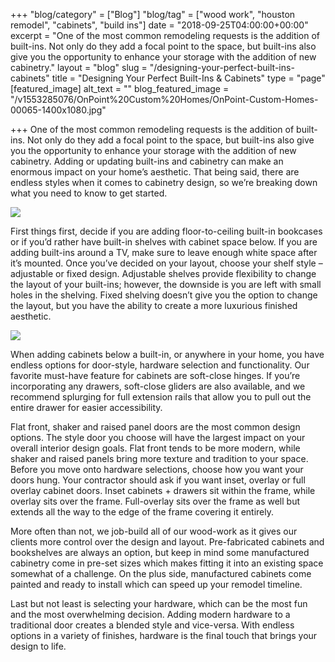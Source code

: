 +++
"blog/category" = ["Blog"]
"blog/tag" = ["wood work", "houston remodel", "cabinets", "build ins"]
date = "2018-09-25T04:00:00+00:00"
excerpt = "One of the most common remodeling requests is the addition of built-ins. Not only do they add a focal point to the space, but built-ins also give you the opportunity to enhance your storage with the addition of new cabinetry."
layout = "blog"
slug = "/designing-your-perfect-built-ins-cabinets"
title = "Designing Your Perfect Built-Ins & Cabinets"
type = "page"
[featured_image]
alt_text = ""
blog_featured_image = "/v1553285076/OnPoint%20Custom%20Homes/OnPoint-Custom-Homes-00065-1400x1080.jpg"

+++
One of the most common remodeling requests is the addition of built-ins. Not only do they add a focal point to the space, but built-ins also give you the opportunity to enhance your storage with the addition of new cabinetry. Adding or updating built-ins and cabinetry can make an enormous impact on your home’s aesthetic. That being said, there are endless styles when it comes to cabinetry design, so we’re breaking down what you need to know to get started.

![](https://res.cloudinary.com/onpointcustomhomes/image/upload/v1553285076/OnPoint%20Custom%20Homes/OnPoint-Custom-Homes-00065-1400x1080.jpg)

First things first, decide if you are adding floor-to-ceiling built-in bookcases or if you’d rather have built-in shelves with cabinet space below. If you are adding built-ins around a TV, make sure to leave enough white space after it’s mounted. Once you’ve decided on your layout, choose your shelf style – adjustable or fixed design. Adjustable shelves provide flexibility to change the layout of your built-ins; however, the downside is you are left with small holes in the shelving. Fixed shelving doesn’t give you the option to change the layout, but you have the ability to create a more luxurious finished aesthetic.

![](https://res.cloudinary.com/onpointcustomhomes/image/upload/v1553284705/OnPoint%20Custom%20Homes/4.jpg)

When adding cabinets below a built-in, or anywhere in your home, you have endless options for door-style, hardware selection and functionality. Our favorite must-have feature for cabinets are soft-close hinges. If you’re incorporating any drawers, soft-close gliders are also available, and we recommend splurging for full extension rails that allow you to pull out the entire drawer for easier accessibility.

Flat front, shaker and raised panel doors are the most common design options. The style door you choose will have the largest impact on your overall interior design goals. Flat front tends to be more modern, while shaker and raised panels bring more texture and tradition to your space. Before you move onto hardware selections, choose how you want your doors hung. Your contractor should ask if you want inset, overlay or full overlay cabinet doors. Inset cabinets + drawers sit within the frame, while overlay sits over the frame. Full-overlay sits over the frame as well but extends all the way to the edge of the frame covering it entirely.

More often than not, we job-build all of our wood-work as it gives our clients more control over the design and layout. Pre-fabricated cabinets and bookshelves are always an option, but keep in mind some manufactured cabinetry come in pre-set sizes which makes fitting it into an existing space somewhat of a challenge. On the plus side, manufactured cabinets come painted and ready to install which can speed up your remodel timeline.

Last but not least is selecting your hardware, which can be the most fun and the most overwhelming decision. Adding modern hardware to a traditional door creates a blended style and vice-versa. With endless options in a variety of finishes, hardware is the final touch that brings your design to life.